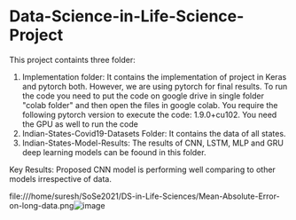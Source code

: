 # Data-Science-in-Life-Science-Project
This project containts three folder:
1. Implementation folder: It contains the implementation of project in Keras and pytorch both. However, we are using pytorch for final results.
To run the code you need to put the code on google drive in single folder "colab folder" and then open the files in google colab. You require the following pytorch version to execute the code: 1.9.0+cu102. You need the GPU as well to run the code
2. Indian-States-Covid19-Datasets Folder: It contains the data of all states.
3. Indian-States-Model-Results: The results of CNN, LSTM, MLP and GRU deep learning models can be foound in this folder.

Key Results:
Proposed CNN model is performing well comparing to other models irrespective of data.

file:///home/suresh/SoSe2021/DS-in-Life-Sciences/Mean-Absolute-Error-on-long-data.png![image](https://user-images.githubusercontent.com/77930296/128710485-8da57ad1-e4d5-43a7-9e24-c85987b3e5c1.png)
